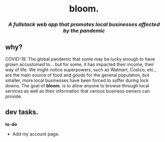 <h1 align='center'><b>bloom.</b>

<h3 align='center'><em>A fullstack web app that promotes local businesses affected by the pandemic</em></h3>

##  why?
COVID-19. The global pandemic that some may be lucky enough to have grown accustomed to... but for some, it has impacted their income, their way of life. We might notice superpowers, such as Walmart, Costco, etc., are the main source of food and goods for the general population, but smaller, more local businesses have been forced to suffer during lock downs. The goal of **bloom.** is to allow anyone to browse through local services as well as their information that various business owners can provide.

## dev tasks. 

**to-do**

- Add my account page.

